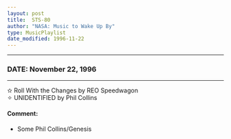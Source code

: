 ```yaml
---
layout: post
title:  STS-80
author: "NASA: Music to Wake Up By"
type: MusicPlaylist
date_modified: 1996-11-22
---
```


----
### DATE: November 22, 1996
----
✫ Roll With the Changes by REO Speedwagon  &nbsp;<br />✧ UNIDENTIFIED by Phil Collins

#### Comment:
* Some Phil Collins/Genesis
